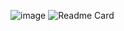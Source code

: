 ![image](https://github.com/crouch86/crouch86/assets/81594192/e9b05824-ce71-4913-ae73-1d98a7af5c8d)
![Readme Card](https://github-readme-stats.vercel.app/api/pin/?username=crouch86&repo=recovery_xiaomi_selene&hide_border=true&theme=highcontrast)

